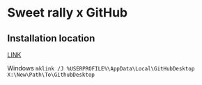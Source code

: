 # Sweet rally x GitHub

## Installation location

[LINK](https://github.com/desktop/desktop/issues/13091)

Windows
`mklink /J %USERPROFILE%\AppData\Local\GitHubDesktop X:\New\Path\To\GithubDesktop`
